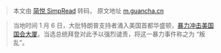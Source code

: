 > 本文由 [简悦 SimpRead](http://ksria.com/simpread/) 转码， 原文地址 [m.guancha.cn](https://m.guancha.cn/internation/2021_01_07_577100.shtml)

> 当地时间 1 月 6 日，大批特朗普支持者涌入美国首都华盛顿，[暴力冲击美国国会大厦](https://www.guancha.cn/internation/2021_01_07_577041.shtml)。当选总统拜登对此予以强烈谴责，将这一暴力事件称之为 “叛乱”。